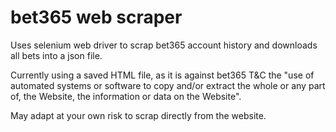 # bet365 web scraper

Uses selenium web driver to scrap bet365 account history and downloads all bets into a json file.

Currently using a saved HTML file, as it is against bet365 T&C the "use of automated systems or software to copy and/or extract the whole or any part of, the Website, the information or data on the Website".

May adapt at your own risk to scrap directly from the website.
